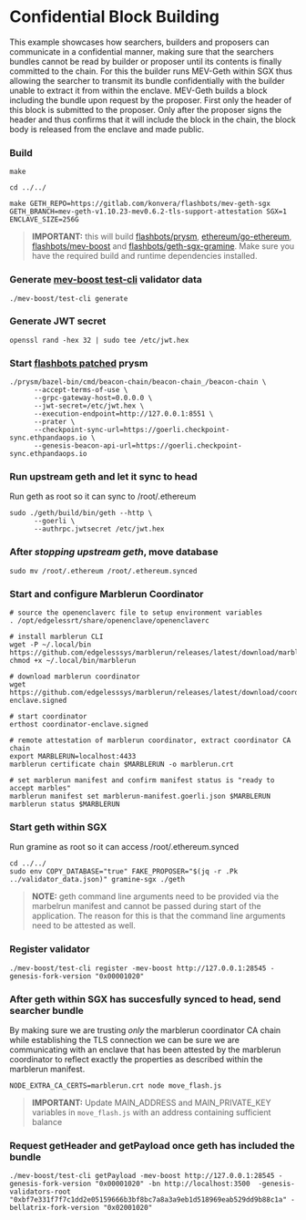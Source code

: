 # Confidential Block Building

This example showcases how searchers, builders and proposers can communicate in a confidential manner, making sure that the searchers bundles cannot be read by builder or proposer until its contents is finally committed to the chain. For this the builder runs MEV-Geth within SGX thus allowing the searcher to transmit its bundle confidentially with the builder unable to extract it from within the enclave. MEV-Geth builds a block including the bundle upon request by the proposer. First only the header of this block is submitted to the proposer. Only after the proposer signs the header and thus confirms that it will include the block in the chain, the block body is released from the enclave and made public.

### Build 

```
make

cd ../../

make GETH_REPO=https://gitlab.com/konvera/flashbots/mev-geth-sgx GETH_BRANCH=mev-geth-v1.10.23-mev0.6.2-tls-support-attestation SGX=1 ENCLAVE_SIZE=256G
```

> **IMPORTANT:** this will build [flashbots/prysm](https://github.com/flashbots/prysm), [ethereum/go-ethereum](https://github.com/ethereum/go-ethereum), [flashbots/mev-boost](https://github.com/flashbots/mev-boost) and [flashbots/geth-sgx-gramine](https://github.com/flashbots/geth-sgx-gramine). Make sure you have the required build and runtime dependencies installed.

### Generate [mev-boost test-cli](https://github.com/flashbots/mev-boost/tree/Main/cmd/test-cli) validator data

```
./mev-boost/test-cli generate
```

### Generate JWT secret

```
openssl rand -hex 32 | sudo tee /etc/jwt.hex
```

### Start [flashbots patched](https://github.com/flashbots/prysm) prysm

```
./prysm/bazel-bin/cmd/beacon-chain/beacon-chain_/beacon-chain \
      --accept-terms-of-use \
      --grpc-gateway-host=0.0.0.0 \
      --jwt-secret=/etc/jwt.hex \
      --execution-endpoint=http://127.0.0.1:8551 \
      --prater \
      --checkpoint-sync-url=https://goerli.checkpoint-sync.ethpandaops.io \
      --genesis-beacon-api-url=https://goerli.checkpoint-sync.ethpandaops.io
```

### Run upstream geth and let it sync to head

Run geth as root so it can sync to /root/.ethereum

```
sudo ./geth/build/bin/geth --http \
      --goerli \
      --authrpc.jwtsecret /etc/jwt.hex
```


### After _stopping upstream geth_, move database

```
sudo mv /root/.ethereum /root/.ethereum.synced
```

### Start and configure Marblerun Coordinator

```
# source the openenclaverc file to setup environment variables
. /opt/edgelessrt/share/openenclave/openenclaverc

# install marblerun CLI
wget -P ~/.local/bin https://github.com/edgelesssys/marblerun/releases/latest/download/marblerun
chmod +x ~/.local/bin/marblerun

# download marblerun coordinator
wget https://github.com/edgelesssys/marblerun/releases/latest/download/coordinator-enclave.signed

# start coordinator
erthost coordinator-enclave.signed

# remote attestation of marblerun coordinator, extract coordinator CA chain
export MARBLERUN=localhost:4433
marblerun certificate chain $MARBLERUN -o marblerun.crt

# set marblerun manifest and confirm manifest status is "ready to accept marbles"
marblerun manifest set marblerun-manifest.goerli.json $MARBLERUN
marblerun status $MARBLERUN
```

### Start geth within SGX

Run gramine as root so it can access /root/.ethereum.synced

```
cd ../../
sudo env COPY_DATABASE="true" FAKE_PROPOSER="$(jq -r .Pk ../validator_data.json)" gramine-sgx ./geth
```

> **NOTE:** geth command line arguments need to be provided via the marbelrun manifest and cannot be passed during start of the application. The reason for this is that the command line arguments need to be attested as well.

### Register validator

```
./mev-boost/test-cli register -mev-boost http://127.0.0.1:28545 -genesis-fork-version "0x00001020"
```


### After geth within SGX has succesfully synced to head, send searcher bundle

By making sure we are trusting _only_ the marblerun coordinator CA chain while establishing the TLS connection we can be sure we are communicating with an enclave that has been attested by the marblerun coordinator to reflect exactly the properties as described within the marblerun manifest.

```
NODE_EXTRA_CA_CERTS=marblerun.crt node move_flash.js
```

> **IMPORTANT:** Update MAIN_ADDRESS and MAIN_PRIVATE_KEY variables in `move_flash.js` with an address containing sufficient balance

### Request getHeader and getPayload once geth has included the bundle 

```
./mev-boost/test-cli getPayload -mev-boost http://127.0.0.1:28545 -genesis-fork-version "0x00001020" -bn http://localhost:3500  -genesis-validators-root "0xbf7e331f7f7c1dd2e05159666b3bf8bc7a8a3a9eb1d518969eab529dd9b88c1a" -bellatrix-fork-version "0x02001020"
```
